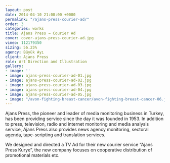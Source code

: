 ```yaml
---
layout: post
date: 2014-04-10 21:00:00 +0000
permalink: "/ajans-press-courier-ad/"
order: 3
categories: works
title: Ajans Press ⇾ Courier Ad
cover: cover-ajans-press-courier-ad.jpg
vimeo: 112179350
sizing: 56.25%
agency: Büyük Ayı
client: Ajans Press
role: Art Direction and Illustration
gallery:
- image: ''
- image: ajans-press-courier-ad-01.jpg
- image: ajans-press-courier-ad-02.jpg
- image: ajans-press-courier-ad-03.jpg
- image: ajans-press-courier-ad-04.jpg
- image: ajans-press-courier-ad-05.jpg
- image: "/avon-fighting-breast-cancer/avon-fighting-breast-cancer-06.jpg"
---
```


Ajans Press, the pioneer and leader of media monitoring business in Turkey, has been providing service since the day it was founded in 1953. In addition to press, television, radio and internet monitoring and media analysis service, Ajans Press also provides news agency monitoring, sectoral agenda, tape-scripting and translation services.

We designed and directed a TV Ad for their new courier service “Ajans Press Kurye”, the new company focuses on cooperative distribution of promotional materials etc.